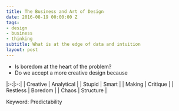 ```yaml
---
title: The Business and Art of Design
date: 2016-08-19 00:00:00 Z
tags:
- design
- business
- thinking
subtitle: What is at the edge of data and intuition
layout: post
---
```


- Is boredom at the heart of the problem?
- Do we accept a more creative design because

|:-:|:-:|
| Creative | Analytical |
| Stupid   | Smart |
| Making   | Critique |
| Restless | Boredom |
| Chaos | Structure |


Keyword: Predictability